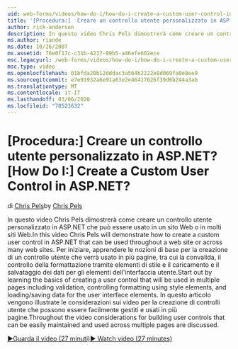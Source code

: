 ```yaml
---
uid: web-forms/videos/how-do-i/how-do-i-create-a-custom-user-control-in-aspnet
title: '[Procedura:]  Creare un controllo utente personalizzato in ASP.NET? | Microsoft Docs'
author: rick-anderson
description: In questo video Chris Pels dimostrerà come creare un controllo utente personalizzato in ASP.NET che può essere usato in un sito Web o in molti siti Web. Sta...
ms.author: riande
ms.date: 10/26/2007
ms.assetid: 76e0f17c-c31b-4237-89b5-a46efe602ece
msc.legacyurl: /web-forms/videos/how-do-i/how-do-i-create-a-custom-user-control-in-aspnet
msc.type: video
ms.openlocfilehash: 01bfda20b12dddac3a564b2222e8d069fa0e8ee9
ms.sourcegitcommit: e7e91932a6e91a63e2e46417626f39d6b244a3ab
ms.translationtype: MT
ms.contentlocale: it-IT
ms.lasthandoff: 03/06/2020
ms.locfileid: "78523632"
---
```

# <a name="how-do-i--create-a-custom-user-control-in-aspnet"></a><span data-ttu-id="18571-105">[Procedura:]  Creare un controllo utente personalizzato in ASP.NET?</span><span class="sxs-lookup"><span data-stu-id="18571-105">[How Do I:]  Create a Custom User Control in ASP.NET?</span></span>

<span data-ttu-id="18571-106">di [Chris Pels](https://twitter.com/chrispels)</span><span class="sxs-lookup"><span data-stu-id="18571-106">by [Chris Pels](https://twitter.com/chrispels)</span></span>

<span data-ttu-id="18571-107">In questo video Chris Pels dimostrerà come creare un controllo utente personalizzato in ASP.NET che può essere usato in un sito Web o in molti siti Web.</span><span class="sxs-lookup"><span data-stu-id="18571-107">In this video Chris Pels will demonstrate how to create a custom user control in ASP.NET that can be used throughout a web site or across many web sites.</span></span> <span data-ttu-id="18571-108">Per iniziare, apprendere le nozioni di base per la creazione di un controllo utente che verrà usato in più pagine, tra cui la convalida, il controllo della formattazione tramite elementi di stile e il caricamento e il salvataggio dei dati per gli elementi dell'interfaccia utente.</span><span class="sxs-lookup"><span data-stu-id="18571-108">Start out by learning the basics of creating a user control that will be used in multiple pages including validation, controlling formatting using style elements, and loading/saving data for the user interface elements.</span></span> <span data-ttu-id="18571-109">In questo articolo vengono illustrate le considerazioni sui video per la creazione di controlli utente che possono essere facilmente gestiti e usati in più pagine.</span><span class="sxs-lookup"><span data-stu-id="18571-109">Throughout the video considerations for building user controls that can be easily maintained and used across multiple pages are discussed.</span></span>

[<span data-ttu-id="18571-110">&#9654;Guarda il video (27 minuti)</span><span class="sxs-lookup"><span data-stu-id="18571-110">&#9654; Watch video (27 minutes)</span></span>](https://channel9.msdn.com/Blogs/ASP-NET-Site-Videos/how-do-i-create-a-custom-user-control-in-aspnet)
